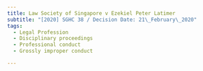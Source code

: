 ```yaml
---
title: Law Society of Singapore v Ezekiel Peter Latimer
subtitle: "[2020] SGHC 38 / Decision Date: 21\_February\_2020"
tags:
  - Legal Profession
  - Disciplinary proceedings
  - Professional conduct
  - Grossly improper conduct

---
```

